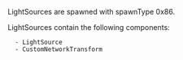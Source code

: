 LightSources are spawned with spawnType 0x86.

LightSources contain the following components:
```
  - LightSource
  - CustomNetworkTransform
```

